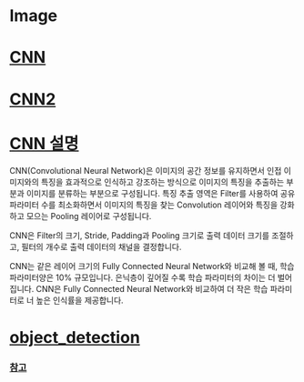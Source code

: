 # Image 
# [CNN](https://colab.research.google.com/github/songmoo/DataAnalysis/blob/master/image/image3.ipynb)
# [CNN2](https://colab.research.google.com/github/songmoo/DataAnalysis/blob/master/image/CNN.ipynb)
# [CNN 설명](http://taewan.kim/post/cnn/)
CNN(Convolutional Neural Network)은 이미지의 공간 정보를 유지하면서 인접 이미지와의 특징을 효과적으로 인식하고 강조하는 방식으로 이미지의 특징을 추출하는 부분과 이미지를 분류하는 부분으로 구성됩니다. 특징 추출 영역은 Filter를 사용하여 공유 파라미터 수를 최소화하면서 이미지의 특징을 찾는 Convolution 레이어와 특징을 강화하고 모으는 Pooling 레이어로 구성됩니다.

CNN은 Filter의 크기, Stride, Padding과 Pooling 크기로 출력 데이터 크기를 조절하고, 필터의 개수로 출력 데이터의 채널을 결정합니다.

CNN는 같은 레이어 크기의 Fully Connected Neural Network와 비교해 볼 때, 학습 파라미터양은 10% 규모입니다. 은닉층이 깊어질 수록 학습 파라미터의 차이는 더 벌어집니다. CNN은 Fully Connected Neural Network와 비교하여 더 작은 학습 파라미터로 너 높은 인식률을 제공합니다.


# [object_detection](https://colab.research.google.com/github/songmoo/DataAnalysis/blob/master/image/image2.ipynb)
### [참고](http://saneblog.tistory.com/9)

